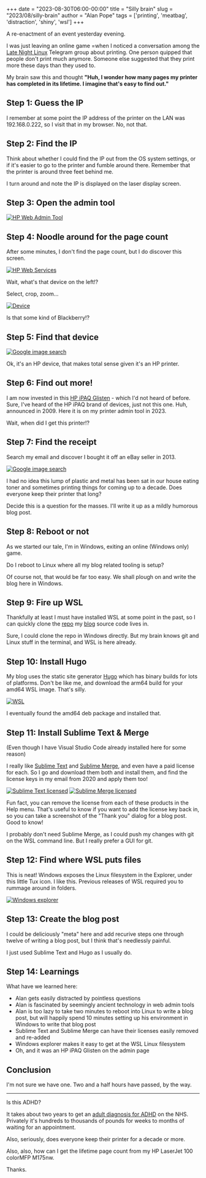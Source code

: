 +++
date = "2023-08-30T06:00-00:00"
title = "Silly brain"
slug = "2023/08/silly-brain"
author = "Alan Pope"
tags = ['printing', 'meatbag', 'distraction', 'shiny', 'wsl']
+++

A re-enactment of an event yesterday evening.

I was just leaving an online game =when I noticed a conversation among the [Late Night Linux](https://latenightlinux.com/) Telegram group about printing. One person quipped that people don't print much anymore. Someone else suggested that they print more these days than they used to.

My brain saw this and thought **"Huh, I wonder how many pages my printer has completed in its lifetime. I imagine that's easy to find out."**

## Step 1: Guess the IP

I remember at some point the IP address of the printer on the LAN was 192.168.0.222, so I visit that in my browser. No, not that. 

## Step 2: Find the IP

Think about whether I could find the IP out from the OS system settings, or if it's easier to go to the printer and fumble around there. Remember that the printer is around three feet behind me. 

I turn around and note the IP is displayed on the laser display screen. 

## Step 3: Open the admin tool

[![HP Web Admin Tool](/blog/images/2023-08-30/hpadmin.png)](/blog/images/2023-08-30/hpadmin.png)

## Step 4: Noodle around for the page count

After some minutes, I don't find the page count, but I do discover this screen.

[![HP Web Services](/blog/images/2023-08-30/webservices.png)](/blog/images/2023-08-30/webservices.png)

Wait, what's that device on the left!?

Select, crop, zoom... 

[![Device](/blog/images/2023-08-30/device.png)](/blog/images/2023-08-30/device.png)

Is that some kind of Blackberry!?

## Step 5: Find that device

[![Google image search](/blog/images/2023-08-30/imagesearch.png)](/blog/images/2023-08-30/imagesearch.png)

Ok, it's an HP device, that makes total sense given it's an HP printer.

## Step 6: Find out more!

I am now invested in this [HP iPAQ Glisten](https://www.gsmarena.com/hp_ipaq_glisten-3036.php) - which I'd not heard of before. Sure, I've heard of the HP iPAQ brand of devices, just not this one. Huh, announced in 2009. Here it is on my printer admin tool in 2023. 

Wait, when did I get this printer!?

## Step 7: Find the receipt

Search my email and discover I bought it off an eBay seller in 2013. 

[![Google image search](/blog/images/2023-08-30/ebay.png)](/blog/images/2023-08-30/ebay.png)

I had no idea this lump of plastic and metal has been sat in our house eating toner and sometimes printing things for coming up to a decade. Does everyone keep their printer that long?

Decide this is a question for the masses. I'll write it up as a mildly humorous blog post.

## Step 8: Reboot or not

As we started our tale, I'm in Windows, exiting an online (Windows only) game. 

Do I reboot to Linux where all my blog related tooling is setup?

Of course not, that would be far too easy. We shall plough on and write the blog here in Windows.

## Step 9: Fire up WSL

Thankfully at least I must have installed WSL at some point in the past, so I can quickly clone the [repo](https://github.com/popey/popey.com-blog) my [blog](https://popey.com/blog) source code lives in.

Sure, I could clone the repo in Windows directly. But my brain knows git and Linux stuff in the terminal, and WSL is here already.

## Step 10: Install Hugo

My blog uses the static site generator [Hugo](https://gohugo.io/) which has binary builds for lots of platforms. Don't be like me, and download the arm64 build for your amd64 WSL image. That's silly.

[![WSL](/blog/images/2023-08-30/wsl.png)](/blog/images/2023-08-30/wsl.png)

I eventually found the amd64 deb package and installed that.

## Step 11: Install Sublime Text & Merge

(Even though I have Visual Studio Code already installed here for some reason)

I really like [Sublime Text](https://www.sublimetext.com/3) and [Sublime Merge](https://www.sublimemerge.com/), and even have a paid license for each. So I go and download them both and install them, and find the license keys in my email from 2020 and apply them too!

[![Sublime Text licensed](/blog/images/2023-08-30/st.png)](/blog/images/2023-08-30/st.png) [![Sublime Merge licensed](/blog/images/2023-08-30/sm.png)](/blog/images/2023-08-30/sm.png)

Fun fact, you can remove the license from each of these products in the Help menu. That's useful to know if you want to add the license key back in, so you can take a screenshot of the "Thank you" dialog for a blog post. Good to know! 

I probably don't need Sublime Merge, as I could push my changes with git on the WSL command line. But I really prefer a GUI for git.

## Step 12: Find where WSL puts files

This is neat! Windows exposes the Linux filesystem in the Explorer, under this little Tux icon. I like this. Previous releases of WSL required you to rummage around in folders. 

[![Windows explorer](/blog/images/2023-08-30/explorer.png)](/blog/images/2023-08-30/explorer.png)

## Step 13: Create the blog post

I could be deliciously "meta" here and add recurive steps one through twelve of writing a blog post, but I think that's needlessly painful.

I just used Sublime Text and Hugo as I usually do.

## Step 14: Learnings

What have we learned here:

 * Alan gets easily distracted by pointless questions
 * Alan is fascinated by seemingly ancient technology in web admin tools
 * Alan is too lazy to take two minutes to reboot into Linux to write a blog post, but will happily spend 10 minutes setting up his environment in Windows to write that blog post
 * Sublime Text and Sublime Merge can have their licenses easily removed and re-added
 * Windows explorer makes it easy to get at the WSL Linux filesystem
 * Oh, and it was an HP iPAQ Glisten on the admin page

## Conclusion

I'm not sure we have one. Two and a half hours have passed, by the way.

----  

Is this ADHD?

It takes about two years to get an [adult diagnosis for ADHD](https://adhdaware.org.uk/what-is-adhd/getting-nhs-diagnosis/) on the NHS. Privately it's hundreds to thousands of pounds for weeks to months of waiting for an appointment. 

Also, seriously, does everyone keep their printer for a decade or more.

Also, also, how can I get the lifetime page count from my HP LaserJet 100 colorMFP M175nw.

Thanks.